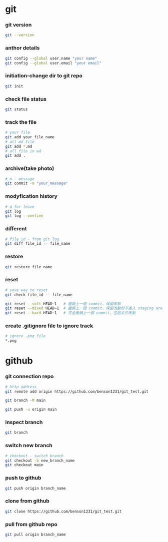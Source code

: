 # git
### git version
```bash
git --version
```
### anthor details
```bash
git config --global user.name "your name"
git config --global user.email "your email"
```
### initiation-change dir to git repo
```bash
git init
```
### check file status
```bash
git status
```
### track the file
```bash
# your file
git add your_file_name
# all md file
git add *.md
# all file in wd
git add .
```
### archive(take photo)
```bash
# m - message
git commit -m "your_message"
```
### modyfication history
```bash
# q for leave 
git log
git log --oneline
```
### different
```bash
# file_id - from git log
git diff file_id -- file_name
```
### restore
```bash
git restore file_name
```
### reset
```bash
# save way to reset
git check file_id -- file_name

git reset --soft HEAD~1   # 撤銷上一個 commit，保留改動
git reset --mixed HEAD~1  # 撤銷上一個 commit，保留改動但不進入 staging area
git reset --hard HEAD~1   # 完全撤銷上一個 commit，包括文件改動
```
### create .gitignore file to ignore track
```bash
# ignore .png file
*.png
```

# github
### git connection repo
```bash
# http address
git remote add origin https://github.com/benson1231/git_test.git
```
```bash
git branch -M main
```
```bash
git push -u origin main
```
### inspect branch
```bash
git branch
```
### switch new branch
```bash
# checkout - switch branch
git checkout -b new_branch_name
git checkout main
```
### push to github
```bash
git push origin branch_name
```
### clone from github
```bash
git clone https://github.com/benson1231/git_test.git
```
### pull from github repo
```bash
git pull origin branch_name
```

























